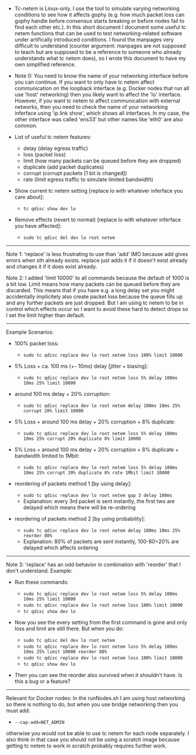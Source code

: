 * Tc-netem is Linux-only. I use the tool to simulate varying networking conditions to see how it affects gophy (e.g. how much packet loss can gophy handle before consensus starts breaking or before nodes fail to find each other etc.). In this short document I document some useful tc netem functions that can be used to test networking-related software under artifically introduced conditions. I found the manpages very difficult to understand (counter argument: manpages are not supposed to teach but are supposed to be a reference to someone who already understands what tc netem does), so I wrote this document to have my own simplified reference.

* Note 0: You need to know the name of your networking interface before you can continue. If you want to only have tc netem affect communication on the loopback interface (e.g. Docker nodes that run all use 'host' networking) then you likely want to affect the 'lo' interface. However, if you want tc netem to affect communication with external networks, then you need to check the name of your networking inferface using 'ip link show', which shows all interfaces. In my case, the other interface was called 'ens33' but other names like 'eth0' are also common.

* List of useful tc netem features:
	* delay (delay egress traffic)
	* loss (packet loss)
	* limit (how many packets can be queued before they are dropped)
	* duplicate (add packet duplicates)
	* corrupt (corrupt packets [1 bit is changed])
	* rate (limit egress traffic to simulate limited bandwidth)

* Show current tc netem setting [replace lo with whatever inferface you care about]:
	* ``` tc qdisc show dev lo ```

* Remove effects (revert to normal) [replace lo with whatever inferface you have affected]:
	* ``` sudo tc qdisc del dev lo root netem ```

---

Note 1: 'replace' is less frustrating to use than 'add' IMO because add gives errors when sth already exists. replace just adds it if it doesn't exist already and changes it if it does exist already.

Note 2: I added 'limit 10000' to all commands because the default of 1000 is a bit low. Limit means how many packets can be queued before they are discarded. This means that if you have e.g. a long delay set you might accidentally implicitely also create packet loss because the queue fills up and any further packets are just dropped. But I am using tc netem to be in control which effects occur so I want to avoid these hard to detect drops so I set the limit higher than default.

---

Example Scenarios:

* 100% packet loss:
	* ``` sudo tc qdisc replace dev lo root netem loss 100% limit 10000 ```

* 5% Loss + ca. 100 ms (+- 10ms) delay [jitter + biasing]:
	* ``` sudo tc qdisc replace dev lo root netem loss 5% delay 100ms 10ms 25% limit 10000 ```

* around 100 ms delay + 20% corruption: 
	* ``` sudo tc qdisc replace dev lo root netem delay 100ms 10ms 25% corrupt 20% limit 10000 ```

* 5% Loss + around 100 ms delay + 20% corruption + 8% duplicate: 
	* ``` sudo tc qdisc replace dev lo root netem loss 5% delay 100ms 10ms 25% corrupt 20% duplicate 8% limit 10000 ```

* 5% Loss + around 100 ms delay + 20% corruption + 8% duplicate + bandwidth limited to 1Mbit: 
	* ``` sudo tc qdisc replace dev lo root netem loss 5% delay 100ms 10ms 25% corrupt 20% duplicate 8% rate 1Mbit limit 10000 ```

* reordering of packets method 1 [by using delay]:
	* ``` sudo tc qdisc replace dev lo root netem gap 3 delay 100ms ```
	* Explanation: every 3rd packet is sent instantly, the first two are delayed which means there will be re-ordering

* reordering of packets method 2 [by using probability]:
	* ``` sudo tc qdisc replace dev lo root netem delay 100ms 10ms 25% reorder 80% ```
	* Explanation: 80% of packets are sent instantly, 100-80=20% are delayed which affects ordering

----

Note 3: 'replace' has an odd behavior in combination with 'reorder' that I don't understand. Example:
* Run these commands:
	* ``` sudo tc qdisc replace dev lo root netem loss 5% delay 100ms 10ms 25% limit 10000 ```
	* ``` sudo tc qdisc replace dev lo root netem loss 100% limit 10000 ```
	* ``` tc qdisc show dev lo ```

* Now you see the every setting from the first command is gone and only loss and limit are still there. But when you do:

	* ``` sudo tc qdisc del dev lo root netem ```
	* ``` sudo tc qdisc replace dev lo root netem loss 5% delay 100ms 10ms 25% limit 10000 reorder 80% ```
	* ``` sudo tc qdisc replace dev lo root netem loss 100% limit 10000 ```
	* ``` tc qdisc show dev lo ```

* Then you can see the reorder also survived when it shouldn't have. Is this a bug or a feature?

---

Relevant for Docker nodes: In the runNodes.sh I am using host networking so there is nothing to do, but when you use bridge networking then you must add:

* ``` --cap-add=NET_ADMIN ``` 

otherwise you would not be able to use tc netem for each node separately. I also think in that case you should not be using a scratch image because getting
tc netem to work in scratch probably requires further work.

